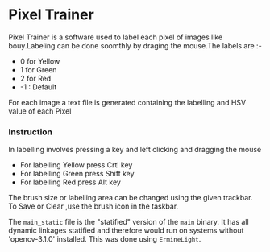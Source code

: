 # Pixel Trainer

Pixel Trainer is a software used to label each pixel of images like bouy.Labeling can be done soomthly by draging the mouse.The labels are :-

 -  0  for Yellow  
 -  1 for  Green
 -  2 for Red
 - -1 : Default
 
For each image a text file is generated containing the labelling and HSV value of each Pixel

### Instruction
In labelling involves pressing a key and left clicking and dragging the mouse 
* For labelling Yellow press Crtl key 
* For labelling Green press Shift key 
* For labelling Red press Alt key

The brush size or labelling area can be changed using the given trackbar.
To Save or Clear ,use the brush icon in the taskbar.

The `main_static` file is the "statified" version of the `main` binary. It has all dynamic linkages statified and therefore would run on systems without 'opencv-3.1.0' installed. This was done using `ErmineLight`.
